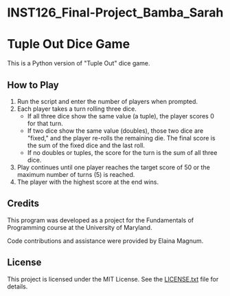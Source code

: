 # INST126_Final-Project_Bamba_Sarah
# Tuple Out Dice Game

This is a Python version of "Tuple Out" dice game.

## How to Play

1. Run the script and enter the number of players when prompted.
2. Each player takes a turn rolling three dice.
   - If all three dice show the same value (a tuple), the player scores 0 for that turn.
   - If two dice show the same value (doubles), those two dice are "fixed," and the player re-rolls the remaining die. The final score is the sum of the fixed dice and the last roll.
   - If no doubles or tuples, the score for the turn is the sum of all three dice.
3. Play continues until one player reaches the target score of 50 or the maximum number of turns (5) is reached.
4. The player with the highest score at the end wins.

## Credits

This program was developed as a project for the Fundamentals of Programming course at the University of Maryland.

Code contributions and assistance were provided by Elaina Magnum.

## License

This project is licensed under the MIT License. See the [LICENSE.txt](LICENSE.txt) file for details.
